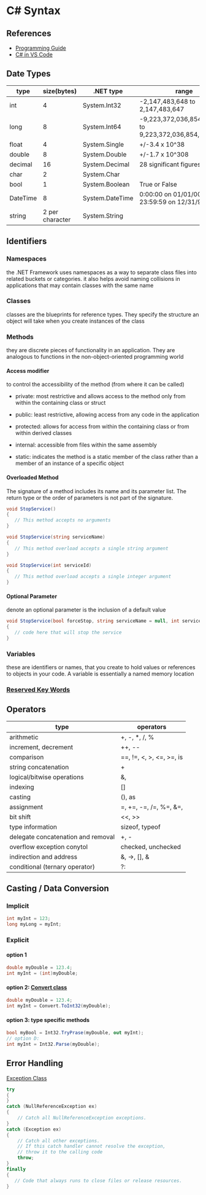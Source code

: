 # C# Syntax

## References

- [Programming Guide](https://docs.microsoft.com/en-us/dotnet/csharp/programming-guide/index)
- [C# in VS Code](https://code.visualstudio.com/docs/languages/csharp)

## Date Types

| type     | size(bytes)     | .NET type       | range                                                   |
|----------|-----------------|-----------------|---------------------------------------------------------|
| int      | 4               | System.Int32    | -2,147,483,648 to 2,147,483,647                         |
| long     | 8               | System.Int64    | -9,223,372,036,854,775,808 to 9,223,372,036,854,775,807 |
| float    | 4               | System.Single   | +/-3.4 x 10^38                                          |
| double   | 8               | System.Double   | +/-1.7 x 10^308                                         |
| decimal  | 16              | System.Decimal  | 28 significant figures                                  |
| char     | 2               | System.Char     |                                                         |
| bool     | 1               | System.Boolean  | True or False                                           |
| DateTime | 8               | System.DateTime | 0:00:00 on 01/01/0001 to 23:59:59 on 12/31/9999         |
| string   | 2 per character | System.String   |                                                         |

## Identifiers

### Namespaces  

the .NET Framework uses namespaces as a way to separate class files into related buckets or categories. it also helps avoid naming collisions in applications that may contain classes with the same name  

### Classes

classes are the blueprints for reference types. They specify the structure an object will take when you create instances of the class  

### Methods

they are discrete pieces of functionality in an application. They are analogous to functions in the non-object-oriented programming world  

#### Access modifier

to control the accessibility of the method (from where it can be called)

- private: most restrictive and allows access to the method only from within the containing class or struct

- public: least restrictive, allowing access from any code in the application

- protected: allows for access from within the containing class or from within derived classes

- internal: accessible from files within the same assembly

- static: indicates the method is a static member of the class rather than a member of an instance of a specific object

#### Overloaded Method

The signature of a method includes its name and its parameter list. The return type or the order of parameters is not part of the signature.

```csharp
void StopService()
{
   // This method accepts no arguments
}

void StopService(string serviceName)
{
   // This method overload accepts a single string argument
}

void StopService(int serviceId)
{
   // This method overload accepts a single integer argument
}
```

#### Optional Parameter

denote an optional parameter is the inclusion of a default value

```csharp
void StopService(bool forceStop, string serviceName = null, int serviceId =1)
{
   // code here that will stop the service
}
```

### Variables

these are identifiers or names, that you create to hold values or references to objects in your code. A variable is essentially a named memory location

### [Reserved Key Words](https://docs.microsoft.com/en-us/dotnet/csharp/language-reference/keywords/index)

## Operators

| type                               | operators                                   |
|------------------------------------|---------------------------------------------|
| arithmetic                         | +, -, *, /, %                               |
| increment, decrement               | ++, --                                      |
| comparison                         | ==, !=, <, >, <=, >=, is                    |
| string concatenation               | +                                           |
| logical/bitwise operations         | &, |, ^, @, !, &&, ||                       |
| indexing                           | []                                          |
| casting                            | (), as                                      |
| assignment                         | =, +=, -=, /=, %=, &=, |=, ^=, <<=, >>=, ?? |
| bit shift                          | <<, >>                                      |
| type information                   | sizeof, typeof                              |
| delegate concatenation and removal | +, -                                        |
| overflow exception conytol         | checked, unchecked                          |
| indirection and address            | &, ->, [], &                                |
| conditional (ternary operator)     | ?:                                          |

## Casting / Data Conversion

### Implicit

```csharp
int myInt = 123;
long myLong = myInt;
```

### Explicit

#### option 1

```csharp
double myDouble = 123.4;
int myInt = (int)myDouble;
```

#### option 2: [Convert class](https://docs.microsoft.com/en-us/dotnet/api/system.convert?view=netframework-4.7.2)

```csharp
double myDouble = 123.4;
int myInt = Convert.ToInt32(myDouble);
```

#### option 3: type specific methods

```csharp
bool myBool = Int32.TryPrase(myDouble, out myInt);
// option D:
int myInt = Int32.Parse(myDouble);
```

## Error Handling

[Exception Class](https://docs.microsoft.com/en-us/dotnet/api/system.exception?redirectedfrom=MSDN&view=netframework-4.7.2)

```csharp
try
{
}
catch (NullReferenceException ex)
{
    // Catch all NullReferenceException exceptions.
}
catch (Exception ex)
{
    // Catch all other exceptions.
    // If this catch handler cannot resolve the exception,
    // throw it to the calling code
    throw;
}
finally
{
   // Code that always runs to close files or release resources.
}
```